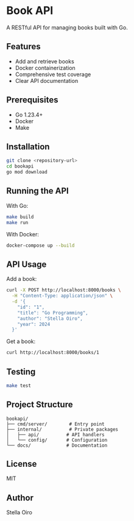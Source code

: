 # Book API

A RESTful API for managing books built with Go.

## Features
- Add and retrieve books
- Docker containerization
- Comprehensive test coverage
- Clear API documentation

## Prerequisites
- Go 1.23.4+
- Docker
- Make

## Installation
```bash
git clone <repository-url>
cd bookapi
go mod download
```

## Running the API

With Go:
```bash
make build
make run
```

With Docker:
```bash
docker-compose up --build
```

## API Usage

Add a book:
```bash
curl -X POST http://localhost:8000/books \
  -H "Content-Type: application/json" \
  -d '{
    "id": "1",
    "title": "Go Programming",
    "author": "Stella Oiro",
    "year": 2024
  }'
```

Get a book:
```bash
curl http://localhost:8000/books/1
```

## Testing
```bash
make test
```

## Project Structure
```
bookapi/
├── cmd/server/        # Entry point
├── internal/          # Private packages
│   ├── api/          # API handlers
│   └── config/       # Configuration
└── docs/             # Documentation
```

## License
MIT

## Author
Stella Oiro